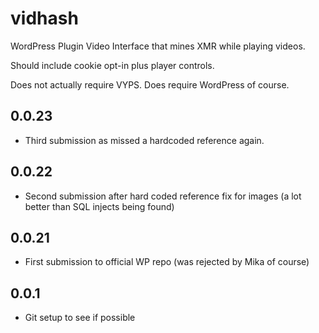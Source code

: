 # vidhash
WordPress Plugin Video Interface that mines XMR while playing videos.

Should include cookie opt-in plus player controls.

Does not actually require VYPS. Does require WordPress of course.

## 0.0.23
- Third submission  as missed a hardcoded reference again.

## 0.0.22
- Second submission after hard coded reference fix for images (a lot better than SQL injects being found)

## 0.0.21
- First submission to official WP repo (was rejected by Mika of course)

## 0.0.1
- Git setup to see if possible
